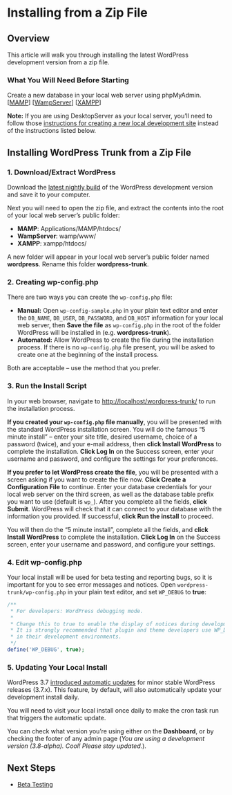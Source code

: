 # Installing from a Zip File

## Overview

This article will walk you through installing the latest WordPress development version from a zip file.

### What You Will Need Before Starting

Create a new database in your local web server using phpMyAdmin. \[[MAMP](https://make.wordpress.org/core/handbook/installing-a-local-server/installing-mamp/#5-creating-a-mysql-database-with-mamp)\] \[[WampServer](https://make.wordpress.org/core/handbook/installing-a-local-server/installing-wampserver/#5-creating-a-mysql-database-with-wampserver)\] \[[XAMPP](https://make.wordpress.org/core/handbook/installing-a-local-server/installing-xampp/#6-creating-a-mysql-database-with-xampp)\]

**Note:** If you are using DesktopServer as your local server, you’ll need to follow those [instructions for creating a new local development site](https://make.wordpress.org/core/handbook/tutorials/installing-a-local-server/desktopserver/#5-creating-a-new-local-site) instead of the instructions listed below.

## Installing WordPress Trunk from a Zip File

### 1\. Download/Extract WordPress

Download the [latest nightly build](https://wordpress.org/nightly-builds/wordpress-latest.zip) of the WordPress development version and save it to your computer.

Next you will need to open the zip file, and extract the contents into the root of your local web server’s public folder:

*   **MAMP**: Applications/MAMP/htdocs/
*   **WampServer**: wamp/www/
*   **XAMPP**: xampp/htdocs/

A new folder will appear in your local web server’s public folder named **wordpress**. Rename this folder **wordpress-trunk**.

### 2\. Creating wp-config.php

There are two ways you can create the `wp-config.php` file:

*   **Manual:** Open `wp-config-sample.php` in your plain text editor and enter the `DB_NAME`, `DB_USER`, `DB_PASSWORD`, and `DB_HOST` information for your local web server, then **Save the file** as `wp-config.php` in the root of the folder WordPress will be installed in (e.g. **wordpress-trunk**).
*   **Automated:** Allow WordPress to create the file during the installation process. If there is no `wp-config.php` file present, you will be asked to create one at the beginning of the install process.

Both are acceptable – use the method that you prefer.

### 3\. Run the Install Script

In your web browser, navigate to [http://localhost/wordpress-trunk/](http://localhost/wordpress-trunk/) to run the installation process.

**If you created your `wp-config.php` file manually**, you will be presented with the standard WordPress installation screen. You will do the famous “5 minute install” – enter your site title, desired username, choice of a password (twice), and your e-mail address, then **click Install WordPress** to complete the installation. **Click Log In** on the Success screen, enter your username and password, and configure the settings for your preferences.

**If you prefer to let WordPress create the file**, you will be presented with a screen asking if you want to create the file now. **Click Create a Configuration File** to continue. Enter your database credentials for your local web server on the third screen, as well as the database table prefix you want to use (default is `wp_`). After you complete all the fields, **click Submit**. WordPress will check that it can connect to your database with the information you provided. If successful, **click Run the install** to proceed.

You will then do the “5 minute install”, complete all the fields, and **click Install WordPress** to complete the installation. **Click Log In** on the Success screen, enter your username and password, and configure your settings.

### 4\. Edit wp-config.php

Your local install will be used for beta testing and reporting bugs, so it is important for you to see error messages and notices. Open `wordpress-trunk/wp-config.php` in your plain text editor, and set `WP_DEBUG` to **true**:

```php
/**
 * For developers: WordPress debugging mode.
 *
 * Change this to true to enable the display of notices during development.
 * It is strongly recommended that plugin and theme developers use WP_DEBUG
 * in their development environments.
 */
define('WP_DEBUG', true);
```

### 5\. Updating Your Local Install

WordPress 3.7 [introduced automatic updates](https://codex.wordpress.org/Configuring_Automatic_Background_Updates) for minor stable WordPress releases (3.7.x). This feature, by default, will also automatically update your development install daily.

You will need to visit your local install once daily to make the cron task run that triggers the automatic update.

You can check what version you’re using either on the **Dashboard**, or by checking the footer of any admin page (*You are using a development version (3.8-alpha). Cool! Please stay updated.*).

## Next Steps

*   [Beta Testing](https://make.wordpress.org/core/handbook/testing/beta/)